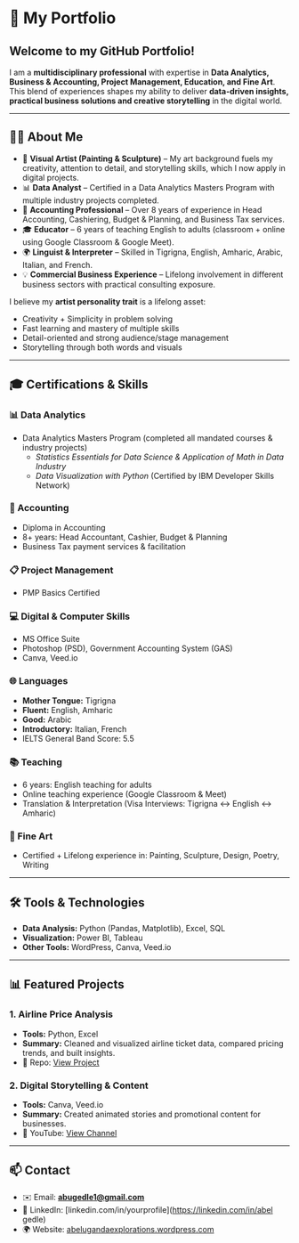 # 📂 My Portfolio  

## Welcome to my **GitHub Portfolio**!  
I am a **multidisciplinary professional** with expertise in **Data Analytics, Business & Accounting, Project Management, Education, and Fine Art**.  
This blend of experiences shapes my ability to deliver **data-driven insights, practical business solutions and creative storytelling** in the digital world.  

---

## 🧑‍💻 About Me  

- 🎨 **Visual Artist (Painting & Sculpture)** – My art background fuels my creativity, attention to detail, and storytelling skills, which I now apply in digital projects.  
- 📊 **Data Analyst** – Certified in a Data Analytics Masters Program with multiple industry projects completed.  
- 💼 **Accounting Professional** – Over 8 years of experience in Head Accounting, Cashiering, Budget & Planning, and Business Tax services.  
- 🎓 **Educator** – 6 years of teaching English to adults (classroom + online using Google Classroom & Google Meet).  
- 🌍 **Linguist & Interpreter** – Skilled in Tigrigna, English, Amharic, Arabic, Italian, and French.  
- 💡 **Commercial Business Experience** – Lifelong involvement in different business sectors with practical consulting exposure.  

I believe my **artist personality trait** is a lifelong asset:  
- Creativity + Simplicity in problem solving  
- Fast learning and mastery of multiple skills  
- Detail-oriented and strong audience/stage management  
- Storytelling through both words and visuals  

---

## 🎓 Certifications & Skills  

### 📊 Data Analytics
- Data Analytics Masters Program (completed all mandated courses & industry projects)  
  - *Statistics Essentials for Data Science & Application of Math in Data Industry*  
  - *Data Visualization with Python* (Certified by IBM Developer Skills Network)  

### 💼 Accounting
- Diploma in Accounting  
- 8+ years: Head Accountant, Cashier, Budget & Planning  
- Business Tax payment services & facilitation  

### 📋 Project Management
- PMP Basics Certified  

### 💻 Digital & Computer Skills
- MS Office Suite  
- Photoshop (PSD), Government Accounting System (GAS)  
- Canva, Veed.io  

### 🌐 Languages
- **Mother Tongue:** Tigrigna  
- **Fluent:** English, Amharic  
- **Good:** Arabic  
- **Introductory:** Italian, French  
- IELTS General Band Score: 5.5  

### 📚 Teaching
- 6 years: English teaching for adults  
- Online teaching experience (Google Classroom & Meet)  
- Translation & Interpretation (Visa Interviews: Tigrigna ↔ English ↔ Amharic)  

### 🎨 Fine Art
- Certified + Lifelong experience in: Painting, Sculpture, Design, Poetry, Writing  

---

## 🛠️ Tools & Technologies
- **Data Analysis:** Python (Pandas, Matplotlib), Excel, SQL  
- **Visualization:** Power BI, Tableau  
- **Other Tools:** WordPress, Canva, Veed.io  

---

## 📊 Featured Projects  

### 1. Airline Price Analysis  
- **Tools:** Python, Excel  
- **Summary:** Cleaned and visualized airline ticket data, compared pricing trends, and built insights.  
- 📂 Repo: [View Project](https://github.com/abelgedle/airlines_flights_analysis)  

### 2. Digital Storytelling & Content  
- **Tools:** Canva, Veed.io  
- **Summary:** Created animated stories and promotional content for businesses.  
- 🎥 YouTube: [View Channel](https://youtube.com/@abelgedle2049)  

---

## 📫 Contact  

- ✉️ Email: **abugedle1@gmail.com**  
- 🔗 LinkedIn: [linkedin.com/in/yourprofile](https://linkedin.com/in/abel gedle)  
- 🌍 Website: [abelugandaexplorations.wordpress.com](https://abelugandaexplorations.wordpress.com)  
